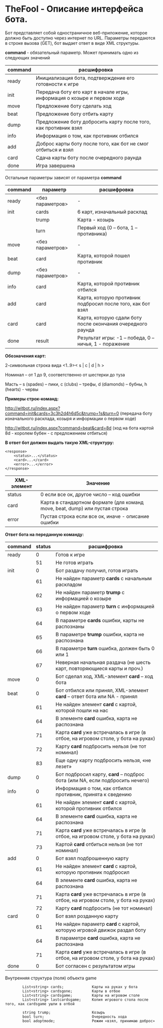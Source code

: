 # TheFool - Описание интерфейса бота.
Бот представляет собой одностраничное веб-приложение, которое должно быть доступно через интернет по URL. Параметры передаются в строке вызова (GET), бот выдает ответ в виде XML структуры.

**command**	- обязательный параметр. Может принимать одно из следующих значений

| command | расшифровка |
| --- | --- |
| ready	| Инициализация бота, подтверждение его готовности к игре | 
| init	| Передача боту его карт в начале игры, информация о козыре и первом ходе  | 
| move	| Предложение боту сделать ход | 
| beat	| Предложение боту отбить карту | 
| dump	| Предложение боту добросить карту после того, как противник взял | 
| info	| Информация о том, как противник отбился | 
| add	| Доброс карты боту после того, как бот не смог отбиться и взял | 
| card	| Сдача карты боту после очередного раунда | 
| done	| Игра завершена | 

Остальные параметры зависят от параметра **command**

| command | параметр | расшифровка |
| --- | --- | --- |
| ready	 | <без параметров>	 | - | 
|  init	 | cards | 6 карт, изначальный расклад |
|  | trump | Карта - козырь |
|   | turn	 | Первый ход (0 – бота, 1 – противника) | 
| move	| <без параметров>	| - | 
| beat	| card	| Карта, которой пошел противник | 
| dump	| <без параметров>	| - | 
| info	| card	| Карта, которой противник отбился |  
| add	| card	| Карта, которую противник подбросил после того, как бот взял | 
| card	| card	| Карта, которую сдали боту после окончания очередного раунда | 
| done	| result	| Результат игры: -1 – победа, 0 – ничья, 1 - поражение | 

**Обозначения карт:**

2-символьная строка вида  <1..9>< s | c | d | h >

Номинал – от 1 до 9, соответственно от шестерки до туза

Масть – s (spades) – пики, c (clubs) – трефы, d (diamonds) – бубны, h (hearts) - червы

**Примеры строк-команд:**

http://witbot.ru/index.aspx?command=init&cards=3c3h2d4h6d5c&trump=1s&turn=0 (передача боту изначального расклада, козыря и информации о первом ходе) 

http://witbot.ru/index.aspx?command=beat&card=8d  (ход на бота картой 8d - королем бубен - с предложением отбиться)

**В ответ бот должен выдать такую XML-структуру:**
```<?xml version=”1.0”>
<response>
    <status>...</status>
    <card>...</card>
    <error>...</error>
</response>
```

| XML-элемент | Значение |
| --- | --- |
| status	| 0 если все ок, другое число – код ошибки | 
| card	| Карта в стандартном формате (для команд move, beat, dump) или пустая строка | 
| error	| Пустая строка если все ок, иначе - описание ошибки |  


**Ответ бота на переданную команду:**

| command | status | расшифровка |
| --- | --- |--- |
| ready | 0 | Готов к игре | 
|    | 51 | Не готов играть | 
|  init | 0 | Бот раздачу получил, готов играть | 
|    | 61 | Не найден параметр **cards** с начальным раскладом | 
|   | 62 | Не найден параметр **trump** c информацией о козыре | 
|   | 63 | Не найден параметр **turn** c информацией о первом ходе | 
|   | 64 | В параметре **cards** ошибки, карты не распознаны | 
|   | 65 | В параметре **trump** ошибки, карта не распознана | 
|   | 66 | В параметре **turn** ошибка, должен быть 0 или 1 | 
|   | 67 | Неверная начальная раздача (не шесть карт, повторяющиеся карты и проч.) | 
| move | 0 | Бот сделал ход, XML-элемент **card** – ход бота | 
| beat | 0 | Бот отбился или принял, XML-элемент **card** – ответ бота или NA - принял | 
|   | 61 | Не найден элемент **card** с картой, которой пошли на нас | 
|   | 64 | В элементе **card** ошибка, карта не распознана | 
|   | 71 | Карта **card** уже встречалась в игре (в отбое, на игровом столе, у бота на руках) | 
|   | 72 | Карту **card** подбросить нельзя (не тот номинал) | 
|   | 83 | Еще одну карту подбросить нельзя, «не лезет» | 
| dump | 0 | Бот подбросил карту, **card** – подброс бота (или NA, если подбросить нечего) | 
| info | 0 | Информация о том, как отбился противник, принята к сведению | 
|   | 61 | Не найден элемент **card** с картой, которой противник отбился | 
|   | 64 | В элементе **card** ошибка, карта не распознана | 
|   | 71 | Карта **card** уже встречалась в игре (в отбое, на игровом столе, у бота на руках) | 
|   | 73 | Картой **card** отбиться нельзя (не тот номинал) | 
| add | 0 | Бот взял подброшенную карту | 
|   | 61 | Не найден элемент **card** с картой, которую противник подбросил | 
|   | 64 | В элементе **card** ошибка, карта не распознана | 
|   | 71 | Карта **card** уже встречалась в игре (в отбое, на игровом столе, у бота на руках) | 
|   | 72 | Карту **card** подбросить (не тот номинал) | 
| card | 0 | Бот взял розданную карту | 
|   | 61 | Не найден параметр **card** с картой, которую игровой движок раздал боту | 
|   | 64 | В параметре **card** ошибка, карта не распознана | 
|   | 71 | Карта **card** уже встречалась в игре (в отбое, на игровом столе, у бота на руках) | 
| done | 0 | Бот согласен с результатом игры | 



Внутренняя структура (поля) объекта game

```     
        List<string> cards; 			Карты на руках у бота
        List<string> cardsgone; 		Карты в отбое
        List<string> cardsgame;			Карты на игровом столе
        List<string> lastcardsgame;		Копия игрового стола после того, как cardsgame ушли в отбой

        string trump;			        Козырь
        bool turn;				        Очередность хода
        bool adoptmode;			        Режим «взял, принимаю доброс»
```
